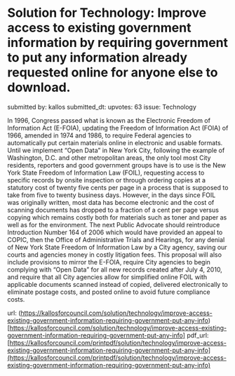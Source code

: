 # Solution for Technology: Improve access to existing government information by requiring government to put any information already requested online for anyone else to download. #

submitted by: kallos
submitted_dt: 
upvotes: 63
issue: Technology

In 1996, Congress passed what is known as the Electronic Freedom of Information Act (E-FOIA), updating the Freedom of Information Act (FOIA) of 1966, amended in 1974 and 1986, to require Federal agencies to automatically put certain materials online in electronic and usable formats. Until we implement “Open Data” in New York City, following the example of Washington, D.C. and other metropolitan areas, the only tool most City residents, reporters and good government groups have is to use is the New York State Freedom of Information Law (FOIL), requesting access to specific records by onsite inspection or through ordering copies at a statutory cost of twenty five cents per page in a process that is supposed to take from five to twenty business days. However, in the days since FOIL was originally written, most data has become electronic and the cost of scanning documents has dropped to a fraction of a cent per page versus copying which remains costly both for materials such as toner and paper as well as for the environment.
The next Public Advocate should reintroduce Introduction Number 164 of 2006 which would have provided an appeal to COPIC, then the Office of Administrative Trials and Hearings, for any denial of New York State Freedom of Information Law by a City agency, saving our courts and agencies money in costly litigation fees. This proposal will also include provisions to mirror the E-FOIA, require City agencies to begin complying with “Open Data” for all new records created after July 4, 2010, and require that all City agencies allow for simplified online FOIL with applicable documents scanned instead of copied, delivered electronically to eliminate postage costs, and posted online to avoid future compliance costs.

url: (https://kallosforcouncil.com/solution/technology/improve-access-existing-government-information-requiring-government-put-any-info)[https://kallosforcouncil.com/solution/technology/improve-access-existing-government-information-requiring-government-put-any-info]
pdf_url: [https://kallosforcouncil.com/printpdf/solution/technology/improve-access-existing-government-information-requiring-government-put-any-info](https://kallosforcouncil.com/printpdf/solution/technology/improve-access-existing-government-information-requiring-government-put-any-info)